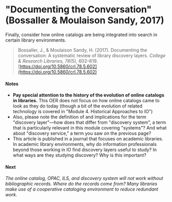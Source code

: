 "Documenting the Conversation" (Bossaller & Moulaison Sandy, 2017)
==================================================================

Finally, consider how online catalogs are being integrated into search in certain library environments.

> Bossaller, J., & Moulaison Sandy, H. (2017). Documenting the conversation: A systematic review of library discovery layers. _College & Research Libraries, 78_(5), 602–619. [https://doi.org/10.5860/crl.78.5.602](https://doi.org/10.5860/crl.78.5.602)

#### Notes

*   **Pay special attention to the history of the evolution of online catalogs in libraries.** This OER does not focus on how online catalogs came to look as they do today (though a bit of the evolution of related technology is covered in "Module 4. Historical Approaches to IO")
*   Also, please note the definition of and implications for the term "discovery layer"—how does that differ from "discovery system", a term that is particularly relevant in this module covering "systems"? And what about "discovery service," a term you saw on the previous page?
*   This article is published in a journal that focuses on academic libraries. In academic library environments, why do information professionals beyond those working in IO find discovery layers useful to study? In what ways are they studying discovery? Why is this important?

#### **Next**

_The online catalog, OPAC, ILS, and discovery system will not work without bibliographic records. Where do the records come from? Many libraries make use of a cooperative cataloging environment to reduce redundant work._